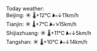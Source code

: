 Today weather:  
Beijing: ☀️   🌡️+12°C 🌬️↓11km/h  
Tianjin: ☀️   🌡️+7°C 🌬️↘15km/h  
Shijiazhuang: ☀️   🌡️+11°C 🌬️↓5km/h  
Tangshan: ☀️   🌡️+10°C 🌬️↓14km/h  
